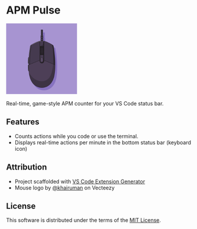 # APM Pulse

<img src='./docs/mouse.png' width="192" height="192" alt="Logo" />

Real-time, game-style APM counter for your VS Code status bar.

## Features

- Counts actions while you code or use the terminal.
- Displays real-time actions per minute in the bottom status bar (keyboard icon)

## Attribution

- Project scaffolded with [VS Code Extension Generator](https://code.visualstudio.com/api/get-started/your-first-extension)
- Mouse logo by [@khairuman](https://www.vecteezy.com/members/khairuman) on Vecteezy

## License

This software is distributed under the terms of the [MIT License](/LICENSE).
